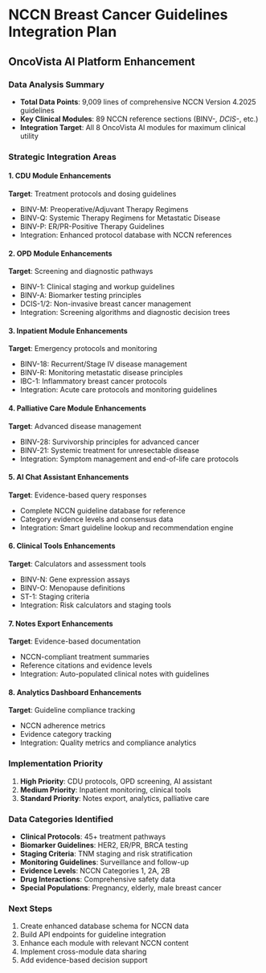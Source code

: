 # NCCN Breast Cancer Guidelines Integration Plan
## OncoVista AI Platform Enhancement

### Data Analysis Summary
- **Total Data Points**: 9,009 lines of comprehensive NCCN Version 4.2025 guidelines
- **Key Clinical Modules**: 89 NCCN reference sections (BINV-*, DCIS-*, etc.)
- **Integration Target**: All 8 OncoVista AI modules for maximum clinical utility

### Strategic Integration Areas

#### 1. CDU Module Enhancements
**Target**: Treatment protocols and dosing guidelines
- BINV-M: Preoperative/Adjuvant Therapy Regimens
- BINV-Q: Systemic Therapy Regimens for Metastatic Disease
- BINV-P: ER/PR-Positive Therapy Guidelines
- Integration: Enhanced protocol database with NCCN references

#### 2. OPD Module Enhancements  
**Target**: Screening and diagnostic pathways
- BINV-1: Clinical staging and workup guidelines
- BINV-A: Biomarker testing principles
- DCIS-1/2: Non-invasive breast cancer management
- Integration: Screening algorithms and diagnostic decision trees

#### 3. Inpatient Module Enhancements
**Target**: Emergency protocols and monitoring
- BINV-18: Recurrent/Stage IV disease management
- BINV-R: Monitoring metastatic disease principles
- IBC-1: Inflammatory breast cancer protocols
- Integration: Acute care protocols and monitoring guidelines

#### 4. Palliative Care Module Enhancements
**Target**: Advanced disease management
- BINV-28: Survivorship principles for advanced cancer
- BINV-21: Systemic treatment for unresectable disease
- Integration: Symptom management and end-of-life care protocols

#### 5. AI Chat Assistant Enhancements
**Target**: Evidence-based query responses
- Complete NCCN guideline database for reference
- Category evidence levels and consensus data
- Integration: Smart guideline lookup and recommendation engine

#### 6. Clinical Tools Enhancements
**Target**: Calculators and assessment tools
- BINV-N: Gene expression assays
- BINV-O: Menopause definitions
- ST-1: Staging criteria
- Integration: Risk calculators and staging tools

#### 7. Notes Export Enhancements
**Target**: Evidence-based documentation
- NCCN-compliant treatment summaries
- Reference citations and evidence levels
- Integration: Auto-populated clinical notes with guidelines

#### 8. Analytics Dashboard Enhancements
**Target**: Guideline compliance tracking
- NCCN adherence metrics
- Evidence category tracking
- Integration: Quality metrics and compliance analytics

### Implementation Priority
1. **High Priority**: CDU protocols, OPD screening, AI assistant
2. **Medium Priority**: Inpatient monitoring, clinical tools
3. **Standard Priority**: Notes export, analytics, palliative care

### Data Categories Identified
- **Clinical Protocols**: 45+ treatment pathways
- **Biomarker Guidelines**: HER2, ER/PR, BRCA testing
- **Staging Criteria**: TNM staging and risk stratification
- **Monitoring Guidelines**: Surveillance and follow-up
- **Evidence Levels**: NCCN Categories 1, 2A, 2B
- **Drug Interactions**: Comprehensive safety data
- **Special Populations**: Pregnancy, elderly, male breast cancer

### Next Steps
1. Create enhanced database schema for NCCN data
2. Build API endpoints for guideline integration
3. Enhance each module with relevant NCCN content
4. Implement cross-module data sharing
5. Add evidence-based decision support